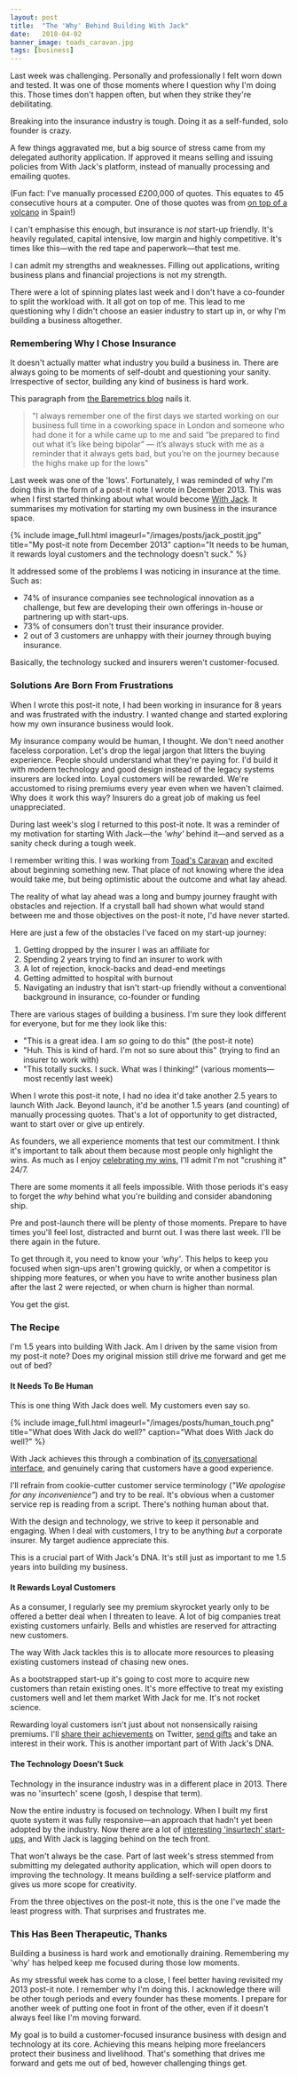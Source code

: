 ```yaml
---
layout: post
title:  "The 'Why' Behind Building With Jack"
date:   2018-04-02
banner_image: toads_caravan.jpg
tags: [business]
---
```

Last week was challenging. Personally and professionally I felt worn down and tested. It was one of those moments where I question why I'm doing this. Those times don't happen often, but when they strike they're debilitating.

Breaking into the insurance industry is tough. Doing it as a self-funded, solo founder is crazy.

A few things aggravated me, but a big source of stress came from my delegated authority application. If approved it means selling and issuing policies from With Jack's platform, instead of manually processing and emailing quotes.

(Fun fact: I've manually processed £200,000 of quotes. This equates to 45 consecutive hours at a computer. One of those quotes was from <a href="/2018/01/23/minimum-viable-process/">on top of a volcano</a> in Spain!)

I can't emphasise this enough, but insurance is _not_ start-up friendly. It's heavily regulated, capital intensive, low margin and highly competitive. It's times like this—with the red tape and paperwork—that test me.

I can admit my strengths and weaknesses. Filling out applications, writing business plans and financial projections is not my strength.

There were a lot of spinning plates last week and I don't have a co-founder to split the workload with. It all got on top of me. This lead to me questioning why I didn't choose an easier industry to start up in, or why I'm building a business altogether.

<h3>Remembering Why I Chose Insurance</h3>

It doesn't actually matter what industry you build a business in. There are always going to be moments of self-doubt and questioning your sanity. Irrespective of sector, building any kind of business is hard work.

This paragraph from <a href="https://baremetrics.com/blog/winging-it">the Baremetrics blog</a> nails it.

<blockquote>"I always remember one of the first days we started working on our business full time in a coworking space in London and someone who had done it for a while came up to me and said “be prepared to find out what it’s like being bipolar” — it’s always stuck with me as a reminder that it always gets bad, but you’re on the journey because the highs make up for the lows"</blockquote>

Last week was one of the 'lows'. Fortunately, I was reminded of why I'm doing this in the form of a post-it note I wrote in December 2013. This was when I first started thinking about what would become <a href="https://withjack.co.uk">With Jack</a>. It summarises my motivation for starting my own business in the insurance space. 

{% include image_full.html imageurl="/images/posts/jack_postit.jpg" title="My post-it note from December 2013" caption="It needs to be human, it rewards loyal customers and the technology doesn't suck." %}

It addressed some of the problems I was noticing in insurance at the time. Such as:

* 74% of insurance companies see technological innovation as a challenge, but few are developing their own offerings in-house or partnering up with start-ups.
* 73% of consumers don't trust their insurance provider.
* 2 out of 3 customers are unhappy with their journey through buying insurance.

Basically, the technology sucked and insurers weren't customer-focused.

<h3>Solutions Are Born From Frustrations</h3>

When I wrote this post-it note, I had been working in insurance for 8 years and was frustrated with the industry. I wanted change and started exploring how my own insurance business would look.

My insurance company would be human, I thought. We don't need another faceless corporation. Let's drop the legal jargon that litters the buying experience. People should understand what they're paying for. I'd build it with modern technology and good design instead of the legacy systems insurers are locked into. Loyal customers will be rewarded. We're accustomed to rising premiums every year even when we haven't claimed. Why does it work this way? Insurers do a great job of making us feel unappreciated.

During last week's slog I returned to this post-it note. It was a reminder of my motivation for starting With Jack—the _'why'_ behind it—and served as a sanity check during a tough week.

I remember writing this. I was working from <a href="http://www.toadscaravan.com/coworking/">Toad's Caravan</a> and excited about beginning something new. That place of not knowing where the idea would take me, but being optimistic about the outcome and what lay ahead.

The reality of what lay ahead was a long and bumpy journey fraught with obstacles and rejection. If a crystall ball had shown what would stand between me and those objectives on the post-it note, I'd have never started.

Here are just a few of the obstacles I've faced on my start-up journey:

1. Getting dropped by the insurer I was an affiliate for
2. Spending 2 years trying to find an insurer to work with
3. A lot of rejection, knock-backs and dead-end meetings
4. Getting admitted to hospital with burnout
5. Navigating an industry that isn't start-up friendly without a conventional background in insurance, co-founder or funding

There are various stages of building a business. I'm sure they look different for everyone, but for me they look like this:

* "This is a great idea. I am _so_ going to do this" (the post-it note)
* "Huh. This is kind of hard. I'm not so sure about this" (trying to find an insurer to work with)
* "This totally sucks. I suck. What was I thinking!" (various moments—most recently last week)

When I wrote this post-it note, I had no idea it'd take another 2.5 years to launch With Jack. Beyond launch, it'd be another 1.5 years (and counting) of manually processing quotes. That's a lot of opportunity to get distracted, want to start over or give up entirely.

As founders, we all experience moments that test our commitment. I think it's important to talk about them because most people only highlight the wins. As much as I enjoy <a href="https://www.youtube.com/watch?v=BZbjX_6qUMk">celebrating my wins</a>, I'll admit I'm not "crushing it" 24/7.

There are some moments it all feels impossible. With those periods it's easy to forget the _why_ behind what you're building and consider abandoning ship.

Pre and post-launch there will be plenty of those moments. Prepare to have times you'll feel lost, distracted and burnt out. I was there last week. I'll be there again in the future.

To get through it, you need to know your _'why'_. This helps to keep you focused when sign-ups aren't growing quickly, or when a competitor is shipping more features, or when you have to write another business plan after the last 2 were rejected, or when churn is higher than normal.

You get the gist.

<h3>The Recipe</h3>

I'm 1.5 years into building With Jack. Am I driven by the same vision from my post-it note? Does my original mission still drive me forward and get me out of bed?

<h4>It Needs To Be Human</h4>

This is one thing With Jack does well. My customers even say so.

{% include image_full.html imageurl="/images/posts/human_touch.png" title="What does With Jack do well?" caption="What does With Jack do well?" %}

With Jack achieves this through a combination of <a href="https://withjack.co.uk/quote">its conversational interface</a>, and genuinely caring that customers have a good experience.

I'll refrain from cookie-cutter customer service terminology (_"We apologise for any inconvenience"_) and try to be real. It's obvious when a customer service rep is reading from a script. There's nothing human about that. 

With the design and technology, we strive to keep it personable and engaging. When I deal with customers, I try to be anything _but_ a corporate insurer. My target audience appreciate this.

This is a crucial part of With Jack's DNA. It's still just as important to me 1.5 years into building my business.

<h4>It Rewards Loyal Customers</h4>

As a consumer, I regularly see my premium skyrocket yearly only to be offered a better deal when I threaten to leave. A lot of big companies treat existing customers unfairly. Bells and whistles are reserved for attracting new customers.

The way With Jack tackles this is to allocate more resources to pleasing existing customers instead of chasing new ones.

As a bootstrapped start-up it's going to cost more to acquire new customers than retain existing ones. It's more effective to treat my existing customers well and let them market With Jack for me. It's not rocket science.

Rewarding loyal customers isn't just about not nonsensically raising premiums. I'll <a href="https://twitter.com/_withjack/status/970959033820766209">share their achievements</a> on Twitter, <a href="https://twitter.com/matt_willmott/status/902867339762442241">send gifts</a> and take an interest in their work. This is another important part of With Jack's DNA.

<h4>The Technology Doesn't Suck</h4>

Technology in the insurance industry was in a different place in 2013. There was no 'insurtech' scene (gosh, I despise that term).

Now the entire industry is focused on technology. When I built my first quote system it was fully responsive—an approach that hadn't yet been adopted by the industry. Now there are a lot of <a href="http://thedigitalinsurer.co.uk/">interesting 'insurtech' start-ups</a>, and With Jack is lagging behind on the tech front. 

That won't always be the case. Part of last week's stress stemmed from submitting my delegated authority application, which will open doors to improving the technology. It means building a self-service platform and gives us more scope for creativity.

From the three objectives on the post-it note, this is the one I've made the least progress with. That surprises and frustrates me.

<h3>This Has Been Therapeutic, Thanks</h3>

Building a business is hard work and emotionally draining. Remembering my 'why' has helped keep me focused during those low moments.

As my stressful week has come to a close, I feel better having revisited my 2013 post-it note. I remember why I'm doing this. I acknowledge there will be other tough periods and every founder has these moments. I prepare for another week of putting one foot in front of the other, even if it doesn't always feel like I'm moving forward.

My goal is to build a customer-focused insurance business with design and technology at its core. Achieving this means helping more freelancers protect their business and livelihood. That's something that drives me forward and gets me out of bed, however challenging things get.